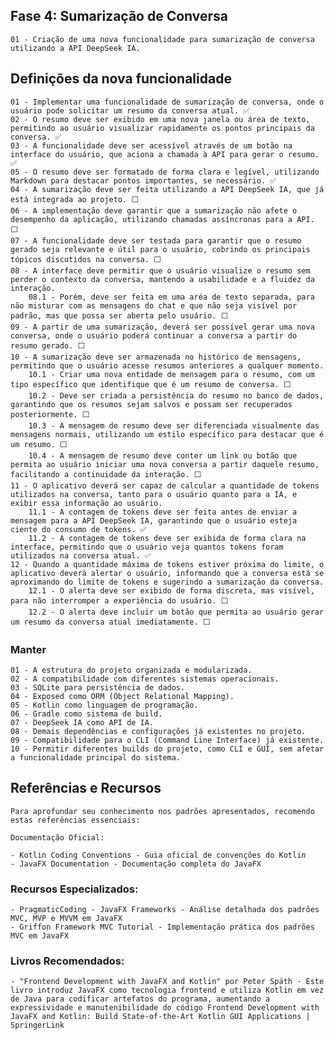 ## Fase 4: Sumarização de Conversa
    01 - Criação de uma nova funcionalidade para sumarização de conversa utilizando a API DeepSeek IA.

## Definições da nova funcionalidade
    01 - Implementar uma funcionalidade de sumarização de conversa, onde o usuário pode solicitar um resumo da conversa atual. ✅
    02 - O resumo deve ser exibido em uma nova janela ou área de texto, permitindo ao usuário visualizar rapidamente os pontos principais da conversa. ✅
    03 - A funcionalidade deve ser acessível através de um botão na interface do usuário, que aciona a chamada à API para gerar o resumo. ✅
    05 - O resumo deve ser formatado de forma clara e legível, utilizando Markdown para destacar pontos importantes, se necessário. ✅
    04 - A sumarização deve ser feita utilizando a API DeepSeek IA, que já está integrada ao projeto. ⬜
    06 - A implementação deve garantir que a sumarização não afete o desempenho da aplicação, utilizando chamadas assíncronas para a API. ⬜
    07 - A funcionalidade deve ser testada para garantir que o resumo gerado seja relevante e útil para o usuário, cobrindo os principais tópicos discutidos na conversa. ⬜
    08 - A interface deve permitir que o usuário visualize o resumo sem perder o contexto da conversa, mantendo a usabilidade e a fluidez da interação. 
        08.1 - Porém, deve ser feita em uma aréa de texto separada, para não misturar com as mensagens do chat e que não seja visível por padrão, mas que possa ser aberta pelo usuário. ⬜
    09 - A partir de uma sumarização, deverá ser possível gerar uma nova conversa, onde o usuário poderá continuar a conversa a partir do resumo gerado. ⬜
    10 - A sumarização deve ser armazenada no histórico de mensagens, permitindo que o usuário acesse resumos anteriores a qualquer momento. 
        10.1 - Criar uma nova entidade de mensagem para o resumo, com um tipo específico que identifique que é um resumo de conversa. ⬜
        10.2 - Deve ser criada a persistência do resumo no banco de dados, garantindo que os resumos sejam salvos e possam ser recuperados posteriormente. ⬜
        10.3 - A mensagem de resumo deve ser diferenciada visualmente das mensagens normais, utilizando um estilo específico para destacar que é um resumo. ⬜
        10.4 - A mensagem de resumo deve conter um link ou botão que permita ao usuário iniciar uma nova conversa a partir daquele resumo, facilitando a continuidade da interação. ⬜
    11 - O aplicativo deverá ser capaz de calcular a quantidade de tokens utilizados na conversa, tanto para o usuário quanto para a IA, e exibir essa informação ao usuário. 
        11.1 - A contagem de tokens deve ser feita antes de enviar a mensagem para a API DeepSeek IA, garantindo que o usuário esteja ciente do consumo de tokens. ✅
        11.2 - A contagem de tokens deve ser exibida de forma clara na interface, permitindo que o usuário veja quantos tokens foram utilizados na conversa atual. ✅
    12 - Quando a quantidade máxima de tokens estiver próxima do limite, o aplicativo deverá alertar o usuário, informando que a conversa está se aproximando do limite de tokens e sugerindo a sumarização da conversa. 
        12.1 - O alerta deve ser exibido de forma discreta, mas visível, para não interromper a experiência do usuário. ⬜
        12.2 - O alerta deve incluir um botão que permita ao usuário gerar um resumo da conversa atual imediatamente. ⬜

### Manter
    01 - A estrutura do projeto organizada e modularizada.
    02 - A compatibilidade com diferentes sistemas operacionais.
    03 - SQLite para persistência de dados.
    04 - Exposed como ORM (Object Relational Mapping).
    05 - Kotlin como linguagem de programação.
    06 - Gradle como sistema de build.
    07 - DeepSeek IA como API de IA.
    08 - Demais dependências e configurações já existentes no projeto.
    09 - Compatibilidade para o CLI (Command Line Interface) já existente.
    10 - Permitir diferentes builds do projeto, como CLI e GUI, sem afetar a funcionalidade principal do sistema.

## Referências e Recursos
    Para aprofundar seu conhecimento nos padrões apresentados, recomendo estas referências essenciais:
    
    Documentação Oficial:

    - Kotlin Coding Conventions - Guia oficial de convenções do Kotlin
    - JavaFX Documentation - Documentação completa do JavaFX

### Recursos Especializados:

    - PragmaticCoding - JavaFX Frameworks - Análise detalhada dos padrões MVC, MVP e MVVM em JavaFX
    - Griffon Framework MVC Tutorial - Implementação prática dos padrões MVC em JavaFX

### Livros Recomendados:

    - "Frontend Development with JavaFX and Kotlin" por Peter Späth - Este livro introduz JavaFX como tecnologia frontend e utiliza Kotlin em vez de Java para codificar artefatos do programa, aumentando a expressividade e manutenibilidade do código Frontend Development with JavaFX and Kotlin: Build State-of-the-Art Kotlin GUI Applications | SpringerLink